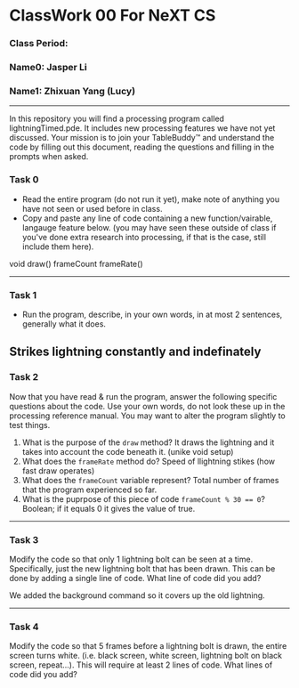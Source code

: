 # ClassWork 00 For NeXT CS
### Class Period:
### Name0:  Jasper Li
### Name1: Zhixuan Yang (Lucy)
---

In this repository you will find a processing program called lightningTimed.pde. It includes new processing features we have not yet discussed. Your mission is to join your TableBuddy™ and understand the code by filling out this document, reading the questions and filling in the prompts when asked.

### Task 0
* Read the entire program (do not run it yet), make note of anything you have not seen or used before in class. 
* Copy and paste any line of code containing a new function/vairable, langauge feature below. (you may have seen these outside of class if you've done extra research into processing, if that is the case, still include them here).

void draw()
frameCount
frameRate()


---

### Task 1
* Run the program, describe, in your own words, in at most 2 sentences, generally what it does.

Strikes lightning constantly and indefinately 
---

### Task 2
Now that you have read & run the program, answer the following specific questions about the code. Use your own words, do not look these up in the processing reference manual. You may want to alter the program slightly to test things.
1. What is the purpose of the `draw` method?
It draws the lightning and it takes into account the code beneath it. (unike void setup)
3. What does the `frameRate` method do?
Speed of llightning stikes (how fast draw operates)
5. What does the `frameCount` variable represent?
Total number of frames that the program experienced so far.
6. What is the puprpose of this piece of code `frameCount % 30 == 0`?
Boolean; if it equals 0 it gives the value of true.

---

### Task 3
Modify the code so that only 1 lightning bolt can be seen at a time. Specifically, just the new lightning bolt that has been drawn. This can be done by adding a single line of code. What line of code did you add?

We added the background command so it covers up the old lightning.

---

### Task 4
Modify the code so that 5 frames before a lightning bolt is drawn, the entire screen turns white. (i.e. black screen, white screen, lightning bolt on black screen, repeat...). This will require at least 2 lines of code. What lines of code did you add?

```


```
